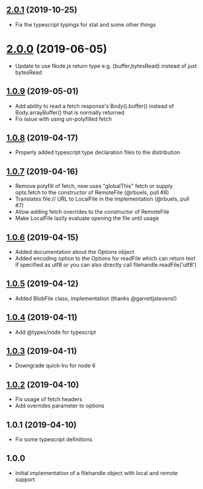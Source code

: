## [2.0.1](https://github.com/GMOD/generic-filehandle/compare/v2.0.0...v2.0.1) (2019-10-25)



- Fix the typescript typings for stat and some other things

# [2.0.0](https://github.com/GMOD/generic-filehandle/compare/v1.0.9...v2.0.0) (2019-06-05)



- Update to use Node.js return type e.g. {buffer,bytesRead} instead of just bytesRead

## [1.0.9](https://github.com/GMOD/generic-filehandle/compare/v1.0.8...v1.0.9) (2019-05-01)



- Add ability to read a fetch response's Body().buffer() instead of Body.arrayBuffer() that is normally returned
- Fix issue with using un-polyfilled fetch

## [1.0.8](https://github.com/GMOD/generic-filehandle/compare/v1.0.7...v1.0.8) (2019-04-17)



- Properly added typescript type declaration files to the distribution

## [1.0.7](https://github.com/GMOD/generic-filehandle/compare/v1.0.6...v1.0.7) (2019-04-16)



- Remove polyfill of fetch, now uses "globalThis" fetch or supply opts.fetch to the constructor of RemoteFile (@rbuels, pull #8)
- Translates file:// URL to LocalFile in the implementation (@rbuels, pull #7)
- Allow adding fetch overrides to the constructor of RemoteFile
- Make LocalFile lazily evaluate opening the file until usage

## [1.0.6](https://github.com/GMOD/generic-filehandle/compare/v1.0.5...v1.0.6) (2019-04-15)



- Added documentation about the Options object
- Added encoding option to the Options for readFile which can return text if specified as utf8 or you can also directly call filehandle.readFile('utf8')

## [1.0.5](https://github.com/cmdcolin/generic-filehandle/compare/v1.0.4...v1.0.5) (2019-04-12)



- Added BlobFile class, implementation (thanks @garrettjstevens!)

## [1.0.4](https://github.com/cmdcolin/node-filehandle/compare/v1.0.2...v1.0.4) (2019-04-11)


- Add @types/node for typescript

## [1.0.3](https://github.com/cmdcolin/node-filehandle/compare/v1.0.2...v1.0.3) (2019-04-11)



- Downgrade quick-lru for node 6

## [1.0.2](https://github.com/cmdcolin/node-filehandle/compare/v1.0.1...v1.0.2) (2019-04-10)



- Fix usage of fetch headers
- Add overrides parameter to options

## 1.0.1 (2019-04-10)



- Fix some typescript definitions

## 1.0.0

- Initial implementation of a filehandle object with local and remote support
